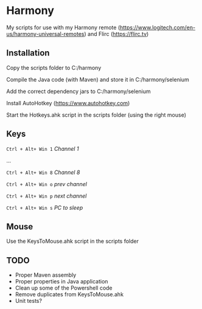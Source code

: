 # Harmony
My scripts for use with my Harmony remote (https://www.logitech.com/en-us/harmony-universal-remotes) 
and Flirc (https://flirc.tv)


## Installation
Copy the scripts folder to C:/harmony

Compile the Java code (with Maven) and store it in C:/harmony/selenium

Add the correct dependency jars to C:/harmony/selenium

Install AutoHotkey (https://www.autohotkey.com)

Start the Hotkeys.ahk script in the scripts folder (using the right mouse) 

## Keys
`Ctrl + Alt+ Win 1` *Channel 1*

...

`Ctrl + Alt+ Win 8` *Channel 8*

`Ctrl + Alt+ Win o` *prev channel*

`Ctrl + Alt+ Win p` *next channel*

`Ctrl + Alt+ Win s` *PC to sleep*

## Mouse
Use the KeysToMouse.ahk script in the scripts folder

## TODO

- Proper Maven assembly
- Proper properties in Java application
- Clean up some of the Powershell code
- Remove duplicates from KeysToMouse.ahk
- Unit tests? 
